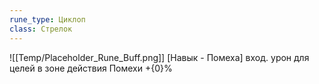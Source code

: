 ```yaml
---
rune_type: Циклоп
class: Стрелок
---
```

![[Temp/Placeholder_Rune_Buff.png]]
[Навык - Помеха] вход. урон для целей в зоне действия Помехи +{0}%
